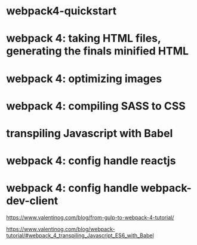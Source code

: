 # webpack4-quickstart

# webpack 4: taking HTML files, generating the finals minified HTML

# webpack 4: optimizing images

# webpack 4: compiling SASS to CSS

# transpiling Javascript with Babel

# webpack 4: config handle reactjs

# webpack 4: config handle webpack-dev-client
 


https://www.valentinog.com/blog/from-gulp-to-webpack-4-tutorial/

https://www.valentinog.com/blog/webpack-tutorial/#webpack_4_transpiling_Javascript_ES6_with_Babel